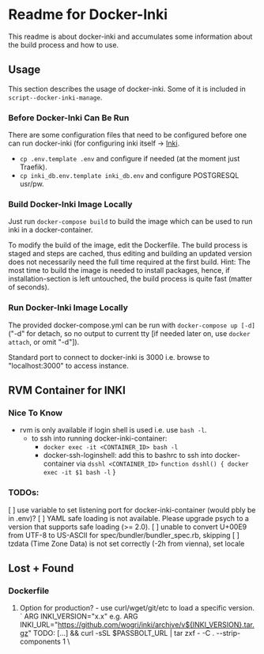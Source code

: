 # Readme for Docker-Inki

This readme is about docker-inki and accumulates some information about the build process and how to use.


## Usage

This section describes the usage of docker-inki. Some of it is included in `script--docker-inki-manage`.


### Before Docker-Inki Can Be Run

There are some configuration files that need to be configured before one can run docker-inki (for configuring
inki itself -> [Inki](www.inki.io).
- `cp .env.template .env` and configure if needed (at the moment just Traefik).
- `cp inki_db.env.template inki_db.env` and configure POSTGRESQL usr/pw.


### Build Docker-Inki Image Locally

Just run `docker-compose build` to build the image which can be used to run inki in a docker-container.

To modify the build of the image, edit the Dockerfile. The build process is staged and steps are
cached, thus editing and building an updated version does not necessarily need the full time required
at the first build.
Hint: The most time to build the image is needed to install packages, hence, if installation-section is left
untouched, the build process is quite fast (matter of seconds).


### Run Docker-Inki Image Locally

The provided docker-compose.yml can be run with `docker-compose up [-d]` ("-d" for detach, so no output to
current tty [if needed later on, use `docker attach`, or omit "-d"]).

Standard port to connect to docker-inki is 3000 i.e. browse to "localhost:3000" to access instance.


## RVM Container for INKI


### Nice To Know
- rvm is only available if login shell is used i.e. use `bash -l`.
    - to ssh into running docker-inki-container:
        - `docker exec -it <CONTAINER_ID> bash -l`
        - docker-ssh-loginshell: add this to bashrc to ssh into docker-container via `dsshl <CONTAINER_ID>`
              ` function dsshl() {
                docker exec -it $1 bash -l
              ` }


### TODOs:
[ ] use variable to set listening port for docker-inki-container (would pbly be in .env)?
[ ] YAML safe loading is not available. Please upgrade psych to a version that supports safe loading (>= 2.0).
[ ] unable to convert U+00E9 from UTF-8 to US-ASCII for spec/bundler/bundler_spec.rb, skipping
[ ] tzdata (Time Zone Data) is not set correctly (-2h from vienna), set locale


## Lost + Found

### Dockerfile

1) Option for production? - use curl/wget/git/etc to load a specific version.
`
ARG INKI_VERSION="x.x"
e.g. ARG INKI_URL="https://github.com/wogri/inki/archive/v${INKI_VERSION}.tar.gz"
TODO: [...] && curl -sSL $PASSBOLT_URL | tar zxf - -C . --strip-components 1 \
